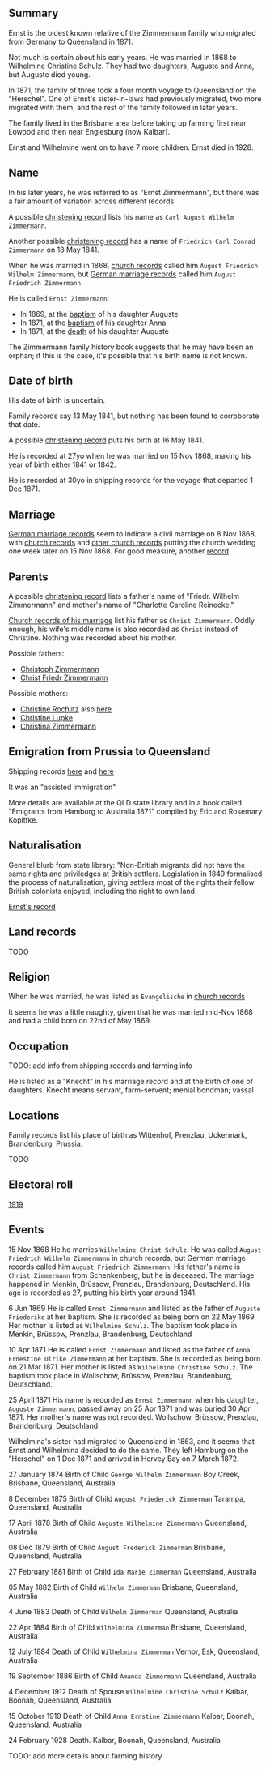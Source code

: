 ## Summary

Ernst is the oldest known relative of the Zimmermann family who migrated from Germany to Queensland in 1871.

Not much is certain about his early years. He was married in 1868 to Wilhelmine Christine Schulz. They had two daughters, Auguste and Anna, but Auguste died young.

In 1871, the family of three took a four month voyage to Queensland on the "Herschel". One of Ernst's sister-in-laws had previously migrated, two more migrated with them, and the rest of the family followed in later years.

The family lived in the Brisbane area before taking up farming first near Lowood and then near Englesburg (now Kalbar).

Ernst and Wilhelmine went on to have 7 more children. Ernst died in 1928.

## Name

In his later years, he was referred to as "Ernst Zimmermann", but there was a fair amount of variation across different records

A possible [christening record](../sources/Germany%20Births%20and%20Baptisms,%201558-1898/1841%20Carl%20August%20Wilhelm%20Zimmermann.md) lists his name as `Carl August Wilhelm Zimmermann`.

Another possible [christening record](../sources/Germany%20Births%20and%20Baptisms,%201558-1898/1841%20Friedrich%20Carl%20Conrad%20Zimmermann.md) has a name of `Friedrich Carl Conrad Zimmermann` on 18 May 1841.

When he was married in 1868, [church records](../sources/Germany,%20Prussia,%20Brandenburg%20and%20Posen,%20Church%20Book%20Duplicates,%201794-1874/1868%20August%20Friedrich%20Wilhelm%20Zimmermann%20marriage.md) called him `August Friedrich Wilhelm Zimmermann`, but [German marriage records](../sources/Germany%20Marriages,%201558-1929/1868%20August%20Friedrich%20Zimmermann%20marriage.md) called him `August Friedrich Zimmermann`.

He is called `Ernst Zimmermann`:

* In 1869, at the [baptism](../sources/Germany,%20Prussia,%20Brandenburg%20and%20Posen,%20Church%20Book%20Duplicates,%201794-1874/1869%20Auguste%20Friederike%20baptism.md) of his daughter Auguste
* In 1871, at the [baptism](../sources/Germany,%20Prussia,%20Brandenburg%20and%20Posen,%20Church%20Book%20Duplicates,%201794-1874/1871%20Anna%20Ernestine%20Ulrike%20Zimmermann%20baptism.md) of his daughter Anna
* In 1871, at the [death](../sources/Germany,%20Prussia,%20Brandenburg%20and%20Posen,%20Church%20Book%20Duplicates,%201794-1874/1871%20Auguste%20Zimmermann%20death.md) of his daughter Auguste

The Zimmermann family history book suggests that he may have been an orphan; if this is the case, it's possible that his birth name is not known.

## Date of birth

His date of birth is uncertain.

Family records say 13 May 1841, but nothing has been found to corroborate that date.

A possible [christening record](../sources/Germany%20Births%20and%20Baptisms,%201558-1898/1841%20Carl%20August%20Wilhelm%20Zimmermann.md) puts his birth at 16 May 1841.

He is recorded at 27yo when he was married on 15 Nov 1868, making his year of birth either 1841 or 1842.

He is recorded at 30yo in shipping records for the voyage that departed 1 Dec 1871.

## Marriage

[German marriage records](../sources/Germany%20Marriages,%201558-1929/1868%20August%20Friedrich%20Zimmermann%20marriage.md) seem to indicate a civil marriage on 8 Nov 1868, with [church records](../sources/Germany%2C%20Lutheran%20Baptisms%2C%20Marriages%2C%20and%20Burials%2C%201500-1971/1869%20Ernst%20and%20Wilhelmine%20marriage.md) and [other church records](../sources/Germany,%20Prussia,%20Brandenburg%20and%20Posen,%20Church%20Book%20Duplicates,%201794-1874/1868%20August%20Friedrich%20Wilhelm%20Zimmermann%20marriage.md) putting the church wedding one week later on 15 Nov 1868. For good measure, another [record](../sources/Deutschland%2C%20ausgew%C3%A4hlte%20evangelische%20Kirchenb%C3%BCcher%201500-1971/1868%20August%20Friedrich%20Wilhelm%20Zimmermann%20marriage.md).


## Parents

A possible [christening record](../sources/Germany%20Births%20and%20Baptisms,%201558-1898/1841%20Carl%20August%20Wilhelm%20Zimmermann.md) lists a father's name of "Friedr. Wilhelm Zimmermann" and mother's name of "Charlotte Caroline Reinecke."

[Church records of his marriage](../sources/Germany,%20Prussia,%20Brandenburg%20and%20Posen,%20Church%20Book%20Duplicates,%201794-1874/1868%20August%20Friedrich%20Wilhelm%20Zimmermann%20marriage.md) list his father as `Christ Zimmermann`. Oddly enough, his wife's middle name is also recorded as `Christ` instead of Christine. Nothing was recorded about his mother.

Possible fathers:
* [Christoph Zimmermann](../sources/Germany%2C%20Prussia%2C%20Brandenburg%20and%20Posen%2C%20Select%20Church%20Book%20Duplicates%2C%201794-1874/1841%20Christoph%20Zimmermann%20death.md)
* [Christ Friedr Zimmermann](../sources/Pomerania%2C%20Germany%2C%20Parish%20Register%20Transcripts%2C%201544-1883/1845%20Christ%20Friedr%20Zimmermann%20death.md)

Possible mothers:
* [Christine Rochlitz](../sources/Brandenburg%2C%20Germany%2C%20Transcripts%20of%20Church%20Records%2C%201700-1874/Christine%20Zimmermann%20%5BChristine%20Rochlitz%5D.md) also [here](../sources/Deutschland%2C%20Preu%C3%9Fen%2C%20Brandenburg%20und%20Posen%2C%20Kirchenbuchduplikate%2C%201794-1874/1846%20Christine%20Rochlitz.md)
* [Christine Lupke](../sources/Germany%2C%20Lutheran%20Baptisms%2C%20Marriages%2C%20and%20Burials%2C%201518-1921/1825%20Christine%20Zimmermann.md)
* [Christina Zimmermann](../sources/W%C3%BCrttemberg%2C%20Germany%2C%20Lutheran%20Baptisms%2C%20Marriages%2C%20and%20Burials%2C%201500-1985/1841%20Christina%20Zimmermann.md)


## Emigration from Prussia to Queensland

Shipping records [here](../sources/Hamburg%20Passenger%20Lists%2C%201850-1934/Ernst%20Zimmermann.md) and [here](../sources/Queensland%2C%20Australia%2C%20Passenger%20Lists%2C%201848-1912/Ernst%20Zimmermann.md)

It was an "assisted immigration"

More details are available at the QLD state library and in a book called "Emigrants from Hamburg to Australia 1871" compiled by Eric and Rosemary Kopittke.

## Naturalisation

General blurb from state library: "Non-British migrants did not have the same rights and priviledges at British settlers. Legislation in 1849 formalised the process of naturalisation, giving settlers most of the rights their fellow British colonists enjoyed, including the right to own land.

[Ernst's record](../sources/Queensland%20Naturalisation%20Records%201851-1905/1875%20Ernst%20Zimmermann%20naturalisation%20record.jpg)

## Land records

TODO

## Religion

When he was married, he was listed as `Evangelische` in [church records](../sources/Germany,%20Prussia,%20Brandenburg%20and%20Posen,%20Church%20Book%20Duplicates,%201794-1874/1868%20August%20Friedrich%20Wilhelm%20Zimmermann%20marriage.md)

It seems he was a little naughty, given that he was married mid-Nov 1868 and had a child born on 22nd of May 1869.

## Occupation

TODO: add info from shipping records and farming info

He is listed as a "Knecht" in his marriage record and at the birth of one of daughters. Knecht means servant, farm-servent; menial bondman; vassal

## Locations

Family records list his place of birth as Wittenhof, Prenzlau, Uckermark, Brandenburg, Prussia.

TODO


## Electoral roll

[1919](../sources/Australia%2C%20Electoral%20Rolls%2C%201903-1980/1919%20Ernest%20Zimmermann.md)

## Events

15 Nov 1868 He he marries `Wilhelmine Christ Schulz`. He was called `August Friedrich Wilhelm Zimmermann` in church records, but German marriage records called him `August Friedrich Zimmermann`.  His father's name is `Christ Zimmermann` from Schenkenberg, but he is deceased. The marriage happened in Menkin, Brüssow, Prenzlau, Brandenburg, Deutschland. His age is recorded as 27, putting his birth year around 1841.

6 Jun 1869 He is called `Ernst Zimmermann` and listed as the father of `Auguste Friederike` at her baptism. She is recorded as being born on 22 May 1869. Her mother is listed as `Wilhelmine Schulz`. The baptism took place in Menkin, Brüssow, Prenzlau, Brandenburg, Deutschland

10 Apr 1871 He is called `Ernst Zimmermann` and listed as the father of `Anna Ernestine Ulrike Zimmermann` at her baptism. She is recorded as being born on 21 Mar 1871. Her mother is listed as `Wilhelmine Christine Schulz`. The baptism took place in Wollschow, Brüssow, Prenzlau, Brandenburg, Deutschland.

25 April 1871 His name is recorded as `Ernst Zimmermann` when his daughter, `Auguste Zimmermann`, passed away on 25 Apr 1871 and was buried 30 Apr 1871. Her mother's name was not recorded. Wollschow, Brüssow, Prenzlau, Brandenburg, Deutschland

Wilhelmina's sister had migrated to Queensland in 1863, and it seems that Ernst and Wilhelmina decided to do the same.  They left Hamburg on the "Herschel" on 1 Dec 1871 and arrived in Hervey Bay on 7 March 1872.

27 January 1874 Birth of Child `George Wilhelm Zimmermann` Boy Creek, Brisbane, Queensland, Australia

8 December 1875 Birth of Child `August Friederick Zimmerman` Tarampa, Queensland, Australia

17 April 1878 Birth of Child `Auguste Wilhelmine Zimmermann` Queensland, Australia

08 Dec 1879 Birth of Child `August Frederick Zimmerman` Brisbane, Queensland, Australia

27 February 1881 Birth of Child `Ida Marie Zimmerman` Queensland, Australia

05 May 1882 Birth of Child `Wilhelm Zimmerman` Brisbane, Queensland, Australia

4 June 1883 Death of Child `Wilhelm Zimmerman` Queensland, Australia

22 Apr 1884 Birth of Child `Wilhelmina Zimmerman` Brisbane, Queensland, Australia

12 July 1884 Death of Child `Wilhelmina Zimmerman` Vernor, Esk, Queensland, Australia

19 September 1886 Birth of Child `Amanda Zimmermann` Queensland, Australia

4 December 1912 Death of Spouse `Wilhelmine Christine Schulz` Kalbar, Boonah, Queensland, Australia

15 October 1919 Death of Child `Anna Ernstine Zimmermann` Kalbar, Boonah, Queensland, Australia

24 February 1928 Death. Kalbar, Boonah, Queensland, Australia


TODO: add more details about farming history
